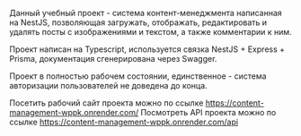 Данный учебный проект - система контент-менеджмента написанная на NestJS, позволяющая загружать, отображать, редактировать и удалять посты с изображениями и текстом, а также комментарии к ним.

Проект написан на Typescript, используется связка NestJS + Express + Prisma, документация сгенерирована через Swagger.

Проект в полностью рабочем состоянии, единственное - система авторизации пользователей не доведена до конца.

Посетить рабочий сайт проекта можно по ссылке https://content-management-wppk.onrender.com/
Посмотреть API проекта можно по ссылке https://content-management-wppk.onrender.com/api
